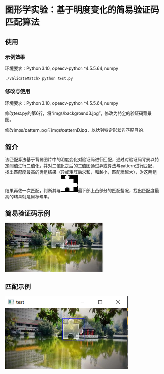 # 图形学实验：基于明度变化的简易验证码匹配算法

## 使用

### 示例效果

环境要求：Python 3.10, opencv-python ^4.5.5.64, numpy

```shell
./validateMatch> python test.py
```

### 修改与使用

环境要求：Python 3.10, opencv-python ^4.5.5.64, numpy

修改test.py的第6行，将“imgs/background3.jpg”，修改为特定的验证码背景图。

修改imgs/pattern.jpg与imgs/patternD.jpg，以达到特定形状的匹配目的。


## 简介
该匹配算法基于背景图片中的明度变化对验证码进行匹配，通过对验证码背景以特定阈值进行二值化，并对二值化之后的二值图通过异或算法与pattern进行匹配，找出匹配度最高的两组结果（异或矩阵后求和，和越小，匹配度越大），对这两组结果再做一次匹配，判断其与![pattern](imgs/pattern.jpg)最下部上凸部分的匹配情况，找出匹配度最高的结果就是目标结果。

## 简易验证码示例
![示例图片](imgs/background3.jpg)

## 匹配示例
![Demo](imgs/Demo.png)

